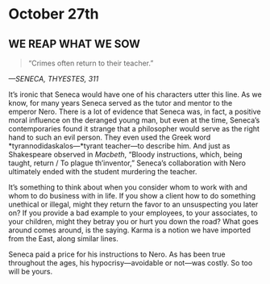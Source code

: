 # October 27th
## WE REAP WHAT WE SOW

> “Crimes often return to their teacher.”

*—SENECA, THYESTES, 311*

It’s ironic that Seneca would have one of his characters utter this line. As we know, for many years Seneca served as the tutor and mentor to the emperor Nero. There is a lot of evidence that Seneca was, in fact, a positive moral influence on the deranged young man, but even at the time, Seneca’s contemporaries found it strange that a philosopher would serve as the right hand to such an evil person. They even used the Greek word *tyrannodidaskalos—*tyrant teacher—to describe him. And just as Shakespeare observed in *Macbeth*, “Bloody instructions, which, being taught, return / To plague th’inventor,” Seneca’s collaboration with Nero ultimately ended with the student murdering the teacher.

It’s something to think about when you consider whom to work with and whom to do business with in life. If you show a client how to do something unethical or illegal, might they return the favor to an unsuspecting you later on? If you provide a bad example to your employees, to your associates, to your children, might they betray you or hurt you down the road? What goes around comes around, is the saying. Karma is a notion we have imported from the East, along similar lines.

Seneca paid a price for his instructions to Nero. As has been true throughout the ages, his hypocrisy—avoidable or not—was costly. So too will be yours.

